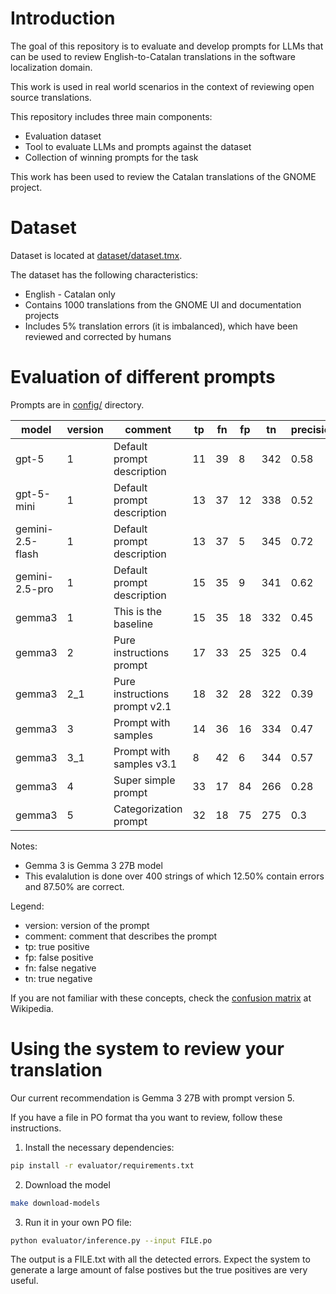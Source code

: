 # Introduction

The goal of this repository is to evaluate and develop prompts for LLMs that can be used to review English-to-Catalan translations in the software localization domain.

This work is used in real world scenarios in the context of reviewing open source translations.

This repository includes three main components:

- Evaluation dataset
- Tool to evaluate LLMs and prompts against the dataset
- Collection of winning prompts for the task

This work has been used to review the Catalan translations of the GNOME project.

# Dataset

Dataset is located at [dataset/dataset.tmx](dataset/dataset.tmx).

The dataset has the following characteristics:
- English - Catalan only
- Contains 1000 translations from the GNOME UI and documentation projects
- Includes 5% translation errors (it is imbalanced), which have been reviewed and corrected by humans

# Evaluation of different prompts

Prompts are in [config/](config/) directory.

| model | version | comment | tp | fn | fp | tn | precision | recall | f1 | time |
| --- | --- | --- | --- | --- | --- | --- | --- | --- | --- | --- |
| gpt-5 | 1 | Default prompt description | 11 | 39 | 8 | 342 | 0.58 | 0.22 | 0.32 | 1293 |
| gpt-5-mini | 1 | Default prompt description | 13 | 37 | 12 | 338 | 0.52 | 0.26 | 0.35 | 1456 |
| gemini-2.5-flash | 1 | Default prompt description | 13 | 37 | 5 | 345 | 0.72 | 0.26 | 0.38 | 840 |
| gemini-2.5-pro | 1 | Default prompt description | 15 | 35 | 9 | 341 | 0.62 | 0.3 | 0.41 | 2971 |
| gemma3 | 1 | This is the baseline | 15 | 35 | 18 | 332 | 0.45 | 0.3 | 0.36 | 1267 |
| gemma3 | 2 | Pure instructions prompt | 17 | 33 | 25 | 325 | 0.4 | 0.34 | 0.37 | 1296 |
| gemma3 | 2_1 | Pure instructions prompt v2.1 | 18 | 32 | 28 | 322 | 0.39 | 0.36 | 0.37 | 1236 |
| gemma3 | 3 | Prompt with samples | 14 | 36 | 16 | 334 | 0.47 | 0.28 | 0.35 | 1314 |
| gemma3 | 3_1 | Prompt with samples v3.1 | 8 | 42 | 6 | 344 | 0.57 | 0.16 | 0.25 | 911 |
| gemma3 | 4 | Super simple prompt | 33 | 17 | 84 | 266 | 0.28 | 0.66 | 0.4 | 3716 |
| gemma3 | 5 | Categorization prompt | 32 | 18 | 75 | 275 | 0.3 | 0.64 | 0.41 | 1776 |

Notes:
- Gemma 3 is Gemma 3 27B model
- This evalalution is done over 400 strings of which 12.50% contain errors and 87.50% are correct.

Legend:
- version: version of the prompt
- comment: comment that describes the prompt
- tp: true positive
- fp: false positive
- fn: false negative
- tn: true negative

If you are not familiar with these concepts, check the [confusion matrix](https://en.wikipedia.org/wiki/Confusion_matrix) at Wikipedia.

# Using the system to review your translation

Our current recommendation is Gemma 3 27B with prompt version 5.

If you have a file in PO format tha you want to review, follow these instructions.

1. Install the necessary dependencies:

```sh
pip install -r evaluator/requirements.txt
```

2. Download the model
```sh
make download-models
```

3. Run it in your own PO file:

```sh
python evaluator/inference.py --input FILE.po
```

The output is a FILE.txt with all the detected errors.
Expect the system to generate a large amount of false postives but the true positives are very useful.


